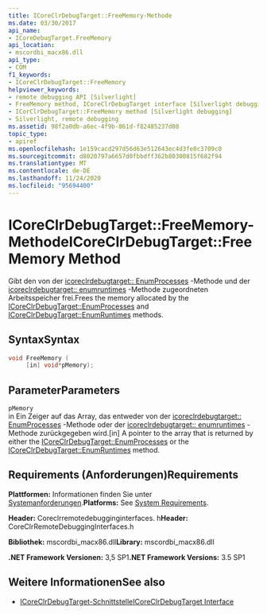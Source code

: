 ```yaml
---
title: ICoreClrDebugTarget::FreeMemory-Methode
ms.date: 03/30/2017
api_name:
- ICoreDebugTarget.FreeMemory
api_location:
- mscordbi_macx86.dll
api_type:
- COM
f1_keywords:
- ICoreClrDebugTarget::FreeMemory
helpviewer_keywords:
- remote debugging API [Silverlight]
- FreeMemory method, ICoreClrDebugTarget interface [Silverlight debugging]
- ICorClrDebugTarget::FreeMemory method [Silverlight debugging]
- Silverlight, remote debugging
ms.assetid: 98f2a0db-a6ec-4f9b-861d-f82485237d08
topic_type:
- apiref
ms.openlocfilehash: 1e159cacd297d56d63e512643ec4d3fe0c3709c0
ms.sourcegitcommit: d8020797a6657d0fbbdff362b80300815f682f94
ms.translationtype: MT
ms.contentlocale: de-DE
ms.lasthandoff: 11/24/2020
ms.locfileid: "95694400"
---
```

# <a name="icoreclrdebugtargetfreememory-method"></a><span data-ttu-id="7e0fa-102">ICoreClrDebugTarget::FreeMemory-Methode</span><span class="sxs-lookup"><span data-stu-id="7e0fa-102">ICoreClrDebugTarget::FreeMemory Method</span></span>

<span data-ttu-id="7e0fa-103">Gibt den von der [icoreclrdebugtarget:: EnumProcesses](icoreclrdebugtarget-enumprocesses-method.md) -Methode und der [icoreclrdebugtarget:: enumruntimes](icoreclrdebugtarget-enumruntimes-method.md) -Methode zugeordneten Arbeitsspeicher frei.</span><span class="sxs-lookup"><span data-stu-id="7e0fa-103">Frees the memory allocated by the [ICoreClrDebugTarget::EnumProcesses](icoreclrdebugtarget-enumprocesses-method.md) and [ICoreClrDebugTarget::EnumRuntimes](icoreclrdebugtarget-enumruntimes-method.md) methods.</span></span>  
  
## <a name="syntax"></a><span data-ttu-id="7e0fa-104">Syntax</span><span class="sxs-lookup"><span data-stu-id="7e0fa-104">Syntax</span></span>  
  
```cpp  
void FreeMemory (  
     [in] void*pMemory);  
```  
  
## <a name="parameters"></a><span data-ttu-id="7e0fa-105">Parameter</span><span class="sxs-lookup"><span data-stu-id="7e0fa-105">Parameters</span></span>  

 `pMemory`  
 <span data-ttu-id="7e0fa-106">in Ein Zeiger auf das Array, das entweder von der [icoreclrdebugtarget:: EnumProcesses](icoreclrdebugtarget-enumprocesses-method.md) -Methode oder der [icoreclrdebugtarget:: enumruntimes](icoreclrdebugtarget-enumruntimes-method.md) -Methode zurückgegeben wird.</span><span class="sxs-lookup"><span data-stu-id="7e0fa-106">[in] A pointer to the array that is returned by either the [ICoreClrDebugTarget::EnumProcesses](icoreclrdebugtarget-enumprocesses-method.md) or the [ICoreClrDebugTarget::EnumRuntimes](icoreclrdebugtarget-enumruntimes-method.md) method.</span></span>  
  
## <a name="requirements"></a><span data-ttu-id="7e0fa-107">Requirements (Anforderungen)</span><span class="sxs-lookup"><span data-stu-id="7e0fa-107">Requirements</span></span>  

 <span data-ttu-id="7e0fa-108">**Plattformen:** Informationen finden Sie unter [Systemanforderungen](../../get-started/system-requirements.md).</span><span class="sxs-lookup"><span data-stu-id="7e0fa-108">**Platforms:** See [System Requirements](../../get-started/system-requirements.md).</span></span>  
  
 <span data-ttu-id="7e0fa-109">**Header:** Coreclrremotedebugginginterfaces. h</span><span class="sxs-lookup"><span data-stu-id="7e0fa-109">**Header:** CoreClrRemoteDebuggingInterfaces.h</span></span>  
  
 <span data-ttu-id="7e0fa-110">**Bibliothek:** mscordbi_macx86.dll</span><span class="sxs-lookup"><span data-stu-id="7e0fa-110">**Library:** mscordbi_macx86.dll</span></span>  
  
 <span data-ttu-id="7e0fa-111">**.NET Framework Versionen:** 3,5 SP1</span><span class="sxs-lookup"><span data-stu-id="7e0fa-111">**.NET Framework Versions:** 3.5 SP1</span></span>  
  
## <a name="see-also"></a><span data-ttu-id="7e0fa-112">Weitere Informationen</span><span class="sxs-lookup"><span data-stu-id="7e0fa-112">See also</span></span>

- [<span data-ttu-id="7e0fa-113">ICoreClrDebugTarget-Schnittstelle</span><span class="sxs-lookup"><span data-stu-id="7e0fa-113">ICoreClrDebugTarget Interface</span></span>](icoreclrdebugtarget-interface.md)
